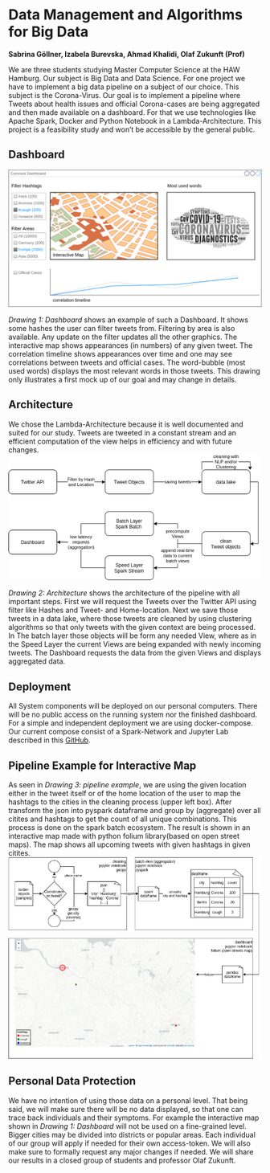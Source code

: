 # Data Management and Algorithms for Big Data
**Sabrina Göllner, Izabela Burevska, Ahmad Khalidi, Olaf Zukunft (Prof)**

We are three students studying Master Computer Science at the HAW Hamburg. Our subject is Big Data and Data Science. For one project we have to implement a big data pipeline on a subject of our choice. This subject is the Corona-Virus. Our goal is to implement a pipeline where Tweets about health issues and official Corona-cases are being aggregated and then made available on a dashboard. For that we use technologies like Apache Spark, Docker and Python Notebook in a Lambda-Architecture. This project is a feasibility study and won’t be accessible by the general public.

## Dashboard
![Dashboard Mockup](https://github.com/AhmadHAW/Dad_Twitter_Corona/blob/main/Dashboard_Mockup.png?raw=true  "Dashboard")

*Drawing 1: Dashboard* shows an example of such a Dashboard. It shows some hashes the user can filter tweets from. Filtering by area is also available. Any update on the filter updates all the other graphics. The interactive map shows appearances (in numbers) of any given tweet. The correlation timeline shows appearances over time and one may see correlations between tweets and official cases. The word-bubble (most used words) displays the most relevant words in those tweets. This drawing only illustrates a first mock up of our goal and may change in details.
## Architecture
We chose the Lambda-Architecture because it is well documented and suited for our study. Tweets are tweeted in a constant stream and an efficient computation of the view helps in efficiency and with future changes.
![Architecture](https://github.com/AhmadHAW/Dad_Twitter_Corona/blob/main/Application_Architecture.png?raw=true  "Architecture")

*Drawing 2: Architecture* shows the architecture of the pipeline with all important steps. First we will request the Tweets over the Twitter API using filter like Hashes and Tweet- and Home-location. Next we save those tweets in a data lake, where those tweets are cleaned by using clustering algorithms so that only tweets with the given context are being processed. In The batch layer those objects will be form any needed View, where as in the Speed Layer the current Views are being expanded with newly incoming tweets. The Dashboard requests the data from the given Views and displays aggregated data.
## Deployment
All System components will be deployed on our personal computers. There will be no public access on the running system nor the finished dashboard. For a simple and independent deployment we are using docker-compose. Our current compose consist of a Spark-Network and Jupyter Lab described in this [GitHub](https://github.com/cluster-apps-on-docker/spark-standalone-cluster-on-docker).
## Pipeline Example for Interactive Map
As seen in  *Drawing 3: pipeline example*, we are using the given location either in the tweet itself or of the home location of the user to map the hashtags to the cities in the cleaning process (upper left box).
After transform the json into pyspark dataframe and group by (aggregate) over all citites and hashtags to get the count of all unique combinations. This process is done on the spark batch ecosystem.
The result is shown in an interactive map made with python folium library(based on open street maps). The map shows all upcoming tweets with given hashtags in given citites.
![Pipeline Example](https://github.com/AhmadHAW/Dad_Twitter_Corona/blob/main/Pipeline_Interactive_map.png?raw=true  "Pipeline Example")
## Personal Data Protection
We have no intention of using those data on a personal level. That being said, we will make sure there will be no data displayed, so that one can trace back individuals and their symptoms. For example the interactive map shown in  *Drawing 1: Dashboard* will not be used on a fine-grained level. Bigger cities may be divided into districts or popular areas. Each individual of our group will apply if needed for their own access-token. We will also make sure to formally request any major changes if needed. We will share our results in a closed group of students and professor Olaf Zukunft.
